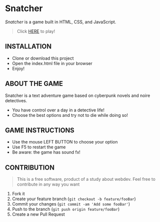 # Snatcher
*Snatcher* is a game built in HTML, CSS, and JavaScript.

> Click [HERE](https://gtretow.github.io/Snatcher-/) to play!

## INSTALLATION
* Clone or download this project
* Open the index.html file in your browser
* Enjoy!

## ABOUT THE GAME
Snatcher is a text adventure game based on cyberpunk novels and noire detectives.

* You have control over a day in a detective life!
* Choose the best options and try not to die while doing so!

## GAME INSTRUCTIONS
* Use the mouse LEFT BUTTON to choose your option
* Use F5 to restart the game
* Be aware: the game has sound fx!


## CONTRIBUTION
>This is a free software, product of a study about webdev. Feel free to contribute in any way you want

1. Fork it
2. Create your feature branch (`git checkout -b feature/fooBar`)
3. Commit your changes (`git commit -am 'Add some fooBar'`)
4. Push to the branch (`git push origin feature/fooBar`)
5. Create a new Pull Request